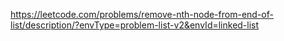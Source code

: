 https://leetcode.com/problems/remove-nth-node-from-end-of-list/description/?envType=problem-list-v2&envId=linked-list
